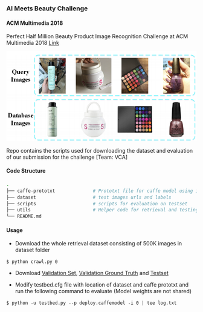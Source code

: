 ###  AI Meets Beauty Challenge
#### ACM Multimedia 2018
Perfect Half Million Beauty Product Image Recognition Challenge at ACM Multimedia 2018 [Link](https://challenge2018.perfectcorp.com)

![teaser](figures/aimeetsbeauty2.png)

Repo contains the scripts used for downloading the dataset and evaluation of our submission for the challenge [Team: VCA]

#### Code Structure
```bash
.
├── caffe-prototxt              # Prototxt file for caffe model using inception-v1
├── dataset                     # test images urls and labels
├── scripts                     # scripts for evaluation on testset
├── utils                       # Helper code for retrieval and testing scripts
└── README.md
```


#### Usage
* Download the whole retrieval dataset consisting of 500K images in dataset folder
```
$ python crawl.py 0
```
* Download [Validation Set](http://s3.bj.bcebos.com/challenge2018/public_testset/val.zip), [Validation Ground Truth](http://s3.bj.bcebos.com/challenge2018/public_testset/val.csv) and [Testset](http://s3.bj.bcebos.com/challenge2018/public_testset/testset_v1.zip)

* Modify testbed.cfg file with location of dataset and caffe prototxt and run the following command to evaluate (Model weights are not shared)
```
$ python -u testbed.py --p deploy.caffemodel -i 0 | tee log.txt
```
